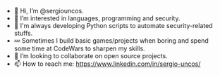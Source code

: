 - 👋 Hi, I’m @sergiouncos.
- 👀 I’m interested in languages, programming and security.
- 🌱 I'm always developing Python scripts to automate security-related stuffs.
- 💤 Sometimes I build basic games/projects when boring and spend some time at CodeWars to sharpen my skills. 
- 💞️ I’m looking to collaborate on open source projects.
- 📫 How to reach me: https://www.linkedin.com/in/sergio-uncos/

<!---
sergiouncos/sergiouncos is a ✨ special ✨ repository because its `README.md` (this file) appears on your GitHub profile.
You can click the Preview link to take a look at your changes.
--->
